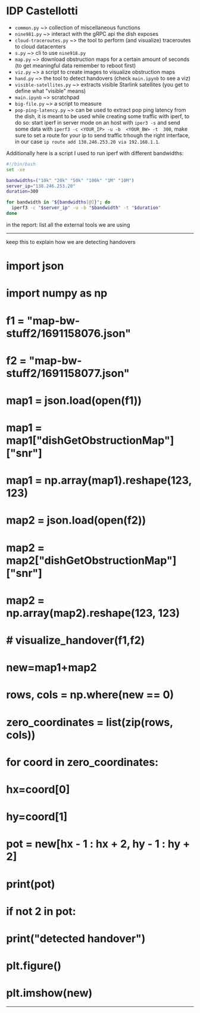 # IDP Castellotti

+ `common.py` ~> collection of miscellaneous functions
+ `nine981.py` ~> interact with the gRPC api the dish exposes
+ `cloud-traceroutes.py` ~> the tool to perform (and visualize) traceroutes to cloud datacenters
+ `s.py` ~> cli to use `nine918.py`
+ `map.py` ~> download obstruction maps for a certain amount of seconds (to get meaningful data remember to reboot first)
+ `viz.py` ~> a script to create images to visualize obstruction maps
+ `hand.py` ~> the tool to detect handovers (check `main.ipynb` to see a viz)
+ `visible-satellites.py` ~> extracts visible Starlink satellites (you get to define what "visible" means)
+ `main.ipynb` ~> scratchpad
+ `big-file.py` ~> a script to measure 
+ `pop-ping-latency.py` ~> can be used to extract pop ping latency from the dish, it is meant to be used while creating some traffic with iperf, to do so: start iperf in server mode on an host with `iper3 -s` 
and send some data with `iperf3 -c <YOUR_IP> -u -b  <YOUR_BW> -t  300`, make sure to set a route for your ip to send traffic trhough the right interface, in our case `ip route add 138.246.253.20 via 192.168.1.1`. 

Additionally here is a script I used to run iperf with different bandwidths:
  ```bash
  #!/bin/bash
  set -xe

  bandwidths=("10k" "20k" "50k" "100k" "1M" "10M")
  server_ip="138.246.253.20"
  duration=300

  for bandwidth in "${bandwidths[@]}"; do
    iperf3 -c "$server_ip" -u -b "$bandwidth" -t "$duration"
  done
  ```



in the report: list all the external tools we are using

--------------------

keep this to explain how we are detecting handovers

  # import json
# import numpy as np
# f1 = "map-bw-stuff2/1691158076.json"
# f2 = "map-bw-stuff2/1691158077.json"
# map1 = json.load(open(f1))
# map1 = map1["dishGetObstructionMap"]["snr"]
# map1 = np.array(map1).reshape(123, 123)
# map2 = json.load(open(f2))
# map2 = map2["dishGetObstructionMap"]["snr"]
# map2 = np.array(map2).reshape(123, 123)

# # visualize_handover(f1,f2)
# new=map1+map2
# rows, cols = np.where(new == 0)
# zero_coordinates = list(zip(rows, cols))

# for coord in zero_coordinates:
#     hx=coord[0]
#     hy=coord[1]
#     pot = new[hx - 1 : hx + 2, hy - 1 : hy + 2]
#     print(pot)
#     if not 2 in pot:
#         print("detected handover")

# plt.figure()
# plt.imshow(new)



----------------
